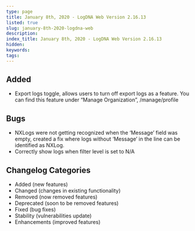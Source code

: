 ```yaml
---
type: page
title: January 8th, 2020 - LogDNA Web Version 2.16.13
listed: true
slug: january-8th-2020-logdna-web
description: 
index_title: January 8th, 2020 - LogDNA Web Version 2.16.13
hidden: 
keywords: 
tags: 
---
```





## Added
* Export logs toggle, allows users to turn off export logs as a feature. You can find this feature under “Manage Organization”,  /manage/profile


## Bugs
* NXLogs were not getting recognized when the ‘Message’ field was empty, created a fix where logs without ‘Message’ in the line can be identified as NXLog.
* Correctly show logs when filter level is set to N/A


## Changelog Categories
* Added (new features)
* Changed (changes in existing functionality)
* Removed (now removed features)
* Deprecated (soon to be removed features)
* Fixed (bug fixes)
* Stability (vulnerabilities update)
* Enhancements (improved features)

